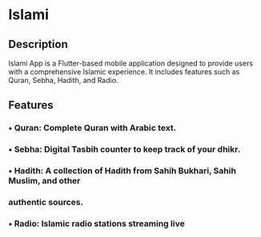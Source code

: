 # Islami
## Description
Islami App is a Flutter-based mobile application designed to provide users with 
a comprehensive Islamic experience. It includes features such as Quran, Sebha, Hadith, and 
Radio.
## Features
### • Quran: Complete Quran with Arabic text. 
### • Sebha: Digital Tasbih counter to keep track of your dhikr.
### • Hadith: A collection of Hadith from Sahih Bukhari, Sahih Muslim, and other 
### authentic sources.
### • Radio: Islamic radio stations streaming live
